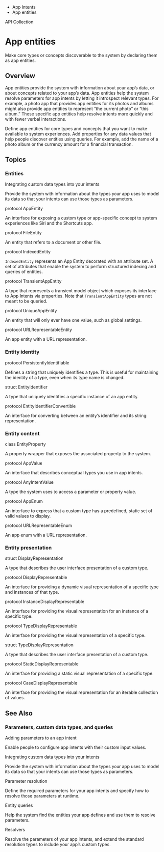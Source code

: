 

- App Intents
-  App entities 

API Collection

# App entities

Make core types or concepts discoverable to the system by declaring them as app entities.

## Overview

App entities provide the system with information about your app’s data, or about concepts related to your app’s data. App entities help the system resolve parameters for app intents by letting it introspect relevant types. For example, a photo app that provides app entities for its photos and albums might also provide app entities to represent “the current photo” or “this album.” These specific app entities help resolve intents more quickly and with fewer verbal interactions.

Define app entities for core types and concepts that you want to make available to system experiences. Add properties for any data values that help people discover entities using queries. For example, add the name of a photo album or the currency amount for a financial transaction.

## Topics

### Entities

Integrating custom data types into your intents

Provide the system with information about the types your app uses to model its data so that your intents can use those types as parameters.

protocol AppEntity

An interface for exposing a custom type or app-specific concept to system experiences like Siri and the Shortcuts app.

protocol FileEntity

An entity that refers to a document or other file.

protocol IndexedEntity

`IndexedEntity` represents an App Entity decorated with an attribute set. A set of attributes that enable the system to perform structured indexing and queries of entities.

protocol TransientAppEntity

A type that represents a transient model object which exposes its interface to App Intents via properties. Note that `TransientAppEntity` types are not meant to be queried.

protocol UniqueAppEntity

An entity that will only ever have one value, such as global settings.

protocol URLRepresentableEntity

An app entity with a URL representation.

### Entity identity

protocol PersistentlyIdentifiable

Defines a string that uniquely identifies a type. This is useful for maintaining the identity of a type, even when its type name is changed.

struct EntityIdentifier

A type that uniquely identifies a specific instance of an app entity.

protocol EntityIdentifierConvertible

An interface for converting between an entity’s identifier and its string representation.

### Entity content

class EntityProperty

A property wrapper that exposes the associated property to the system.

protocol AppValue

An interface that describes conceptual types you use in app intents.

protocol AnyIntentValue

A type the system uses to access a parameter or property value.

protocol AppEnum

An interface to express that a custom type has a predefined, static set of valid values to display.

protocol URLRepresentableEnum

An app enum with a URL representation.

### Entity presentation

struct DisplayRepresentation

A type that describes the user interface presentation of a custom type.

protocol DisplayRepresentable

An interface for providing a dynamic visual representation of a specific type and instances of that type.

protocol InstanceDisplayRepresentable

An interface for providing the visual representation for an instance of a specific type.

protocol TypeDisplayRepresentable

An interface for providing the visual representation of a specific type.

struct TypeDisplayRepresentation

A type that describes the user interface presentation of a custom type.

protocol StaticDisplayRepresentable

An interface for providing a static visual representation of a specific type.

protocol CaseDisplayRepresentable

An interface for providing the visual representation for an iterable collection of values.

## See Also

### Parameters, custom data types, and queries

Adding parameters to an app intent

Enable people to configure app intents with their custom input values.

Integrating custom data types into your intents

Provide the system with information about the types your app uses to model its data so that your intents can use those types as parameters.

Parameter resolution

Define the required parameters for your app intents and specify how to resolve those parameters at runtime.

Entity queries

Help the system find the entities your app defines and use them to resolve parameters.

Resolvers

Resolve the parameters of your app intents, and extend the standard resolution types to include your app’s custom types.

